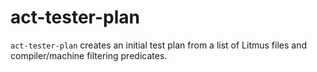 # act-tester-plan

`act-tester-plan` creates an initial test plan from a list of Litmus files and
compiler/machine filtering predicates.

